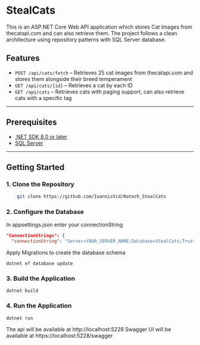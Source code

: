 # StealCats

This is an ASP.NET Core Web API application which stores Cat Images from thecatapi.com and can also retrieve them.
The project follows a clean architecture using repository patterns with SQL Server database.

## Features

- `POST /api/cats/fetch` – Retrieves 25 cat images from thecatapi.com and stores them alongside their breed temperament
- `GET /api/cats/{id}` – Retrieves a cat by each ID
- `GET /api/cats` – Retrieves cats with paging support, can also retrieve cats with a specific tag

---

## Prerequisites

- [.NET SDK 8.0 or later](https://dotnet.microsoft.com/en-us/download/dotnet/8.0)
- [SQL Server](https://www.microsoft.com/en-us/sql-server/sql-server-downloads)

---

## Getting Started

### 1. Clone the Repository

```bash
    git clone https://github.com/IoannisVid/Natech_StealCats
```
### 2. Configure the Database

In appsettings.json enter your connectionString
```json
"ConnectionStrings": {
  "connectionString": "Server=YOUR_SERVER_NAME;Database=StealCats;Trusted_Connection=True;TrustServerCertificate=True;"
```
Apply Migrations to create the database schema
```CLI
dotnet ef database update
```
### 3. Build the Application
```CLI
dotnet build
```
### 4. Run the Application
```CLI
dotnet run
```
The api will be available at
http://localhost:5228
Swagger UI will be available at https://localhost:5228/swagger
